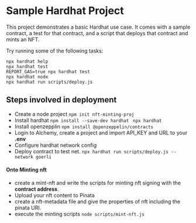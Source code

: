 # Sample Hardhat Project

This project demonstrates a basic Hardhat use case. It comes with a sample contract, a test for that contract, and a script that deploys that contract and mints an NFT.

Try running some of the following tasks:

```shell
npx hardhat help
npx hardhat test
REPORT_GAS=true npx hardhat test
npx hardhat node
npx hardhat run scripts/deploy.js
```

## Steps involved in deployment

- Create a node project
  `npm init nft-minting-proj`
- Install hardhat
  `npm install --save-dev hardhat `
  `npx hardhat `
- Install openzepplin
  `npm install @openzeppelin/contracts`
- Login to Alchemy, create a project and import API_KEY and URL to your **.env**
- Configure hardhat network config
- Deploy contract to test net.
  `npx hardhat run scripts/deploy.js --network goerli`

#### Onto Minting nft

- create a mint-nft and write the scripts for minting nft signing with the **contract address**.
- Upload your nft content to Pinata
- create a nft-metadata file and give the properties of nft including the pinata URI.
- execute the minting scripts
  `node scripts/mint-nft.js`
